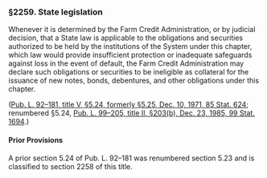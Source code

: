 ### §2259. State legislation ###

Whenever it is determined by the Farm Credit Administration, or by judicial decision, that a State law is applicable to the obligations and securities authorized to be held by the institutions of the System under this chapter, which law would provide insufficient protection or inadequate safeguards against loss in the event of default, the Farm Credit Administration may declare such obligations or securities to be ineligible as collateral for the issuance of new notes, bonds, debentures, and other obligations under this chapter.

([Pub. L. 92–181, title V, §5.24, formerly §5.25, Dec. 10, 1971, 85 Stat. 624](/statviewer.htm?volume=85&page=624); renumbered §5.24, [Pub. L. 99–205, title II, §203(b), Dec. 23, 1985, 99 Stat. 1694](/statviewer.htm?volume=99&page=1694).)

#### Prior Provisions ####

A prior section 5.24 of Pub. L. 92–181 was renumbered section 5.23 and is classified to section 2258 of this title.